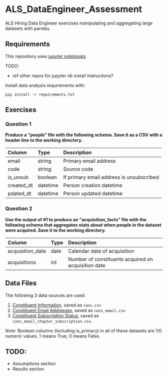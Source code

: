 # ALS_DataEngineer_Assessment
ALS Hiring Data Engineer exercises manipulating and aggregating large datasets with pandas.

## Requirements
This repository uses [jupyter notebooks](https://github.com/jupyter/notebook) 

TODO:
- ref other repos for jupyter nb install instrucitons?

Install data analysis requirements with:

```
pip install -r requirements.txt
```

## Exercises

### Question 1
**Produce a “people” file with the following schema. Save it as a CSV with a header line to the working directory.**
    
| Column | Type | Description |
| :-- | :-- | :-- |
|email | string | Primary email address | 
|code | string | Source code |
|is_unsub | boolean | If primary email address is unsubscribed |
|created_dt | datetime | Person creation datetime |
| pdated_dt | datetime | Person updated datetime |


### Question 2
**Use the output of #1 to produce an “acquisition_facts” file with the following schema that aggregates stats about when people in the dataset were acquired. Save it to the working directory.**

| Column | Type | Description | 
| :-- | :-- | :-- |
| acquisition_date | date | Calendar date of acquisition | 
| acquisitions | int | Number of constituents acquired on acquisition date |


## Data Files

The following 3 data sources are used:
1. [Constituent Information](https://als-hiring.s3.amazonaws.com/fake_data/2020-07-01_17%3A11%3A00/cons.csv), saved as `cons.csv`
2. [Constituent Email Addresses](https://als-hiring.s3.amazonaws.com/fake_data/2020-07-01_17%3A11%3A00/cons_email.csv), saved as `cons_email.csv`
3. [Constituent Subscription Status](https://als-hiring.s3.amazonaws.com/fake_data/2020-07-01_17%3A11%3A00/cons_email_chapter_subscription.csv), saved as `cons_email_chapter_subscription.csv.`

*Note*: Boolean columns (including is_primary) in all of these datasets are 1/0 numeric values. 1 means True, 0 means False.


## TODO:
- Assumptions section
- Results section
